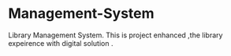 # Management-System
Library Management System.
This is project enhanced ,the library expeirence with digital solution .
